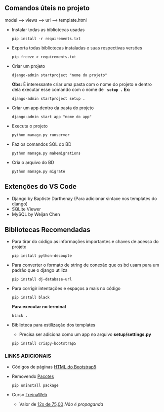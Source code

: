 ## Comandos úteis no projeto

model --> views --> url --> template.html

- Instalar todas as bibliotecas usadas
    ```
    pip install -r requirements.txt
    ```
- Exporta todas bibliotecas instaladas e suas respectivas versões
    ``` 
    pip freeze > requirements.txt 
    ```
- Criar um projeto
    ```
    django-admin startproject "nome do projeto"
    ```
    **Obs:** É interessante criar uma pasta com o nome do projeto e dentro dela executar esse comando com o nome de  **``` setup .```** 
    **Ex:**
    ```
    django-admin startproject setup .
    ```
- Criar um app dentro da pasta do projeto
    ```
    django-admin start app "nome do app"
    ```
- Executa o projeto
    ```
    python manage.py runserver
    ```
- Faz os comandos SQL do BD
    ```
    python manage.py makemigrations
    ```
- Cria o arquivo do BD
    ```
    python manage.py migrate
    ```

## Extenções do VS Code


- Django by Baptiste Darthenay (Para adicionar sintaxe nos templates do django)
- SQLite Viewer
- MySQL by Weijan Chen


## Bibliotecas Recomendadas

- Para tirar do código as informações importantes e chaves de acesso do projeto
    ```
    pip install python-decouple
    ```
- Para converter o formato de string de conexão que os bd usam para um padrão que o django utiliza
    ```
    pip install dj-database-url
    ```
- Para corrigir intentações e espaços a mais no código
    ```
    pip install black
    ```
	**Para executar no terminal**
	``` 
    black . 
    ```

- Biblioteca para estilização dos templates
    - Precisa ser adiciona como um app no arquivo **setup/settings.py**

    ```
    pip install crispy-bootstrap5
    ```


### LINKS ADICIONAIS

- Códigos de páginas [HTML do Bootstrap5](https://getbootstrap.com/docs/5.3/content/tables/#overview)

- Removendo [Pacotes](https://horadecodar.com.br/como-remover-pacotes-instalados-em-python/)
    ```
    pip uninstall package
    ```

- Curso [TreinaWeb](https://www.treinaweb.com.br)
    - Valor de [12x de 75,00](https://www.treinaweb.com.br/checkout/pagamento/plano/anual?forma=cartao)
*Não é propaganda*